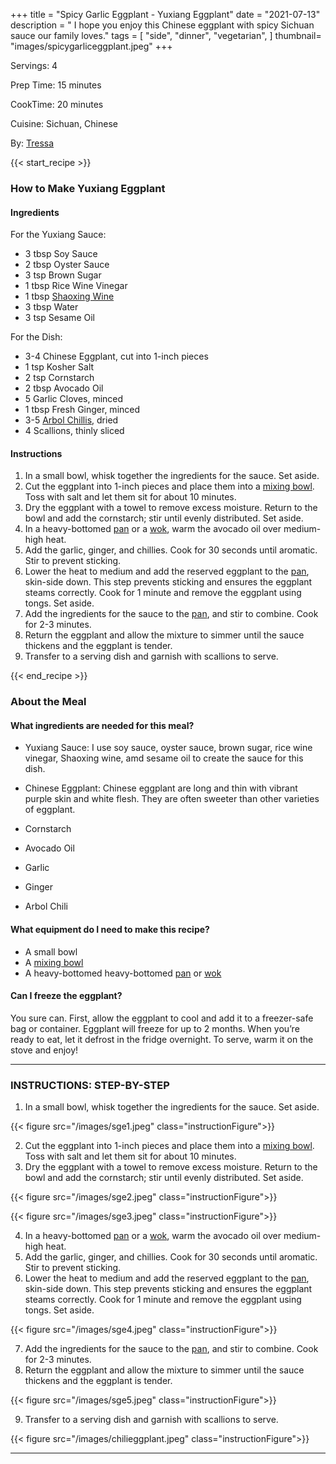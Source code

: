 +++
title = "Spicy Garlic Eggplant - Yuxiang Eggplant"
date = "2021-07-13"
description = " I hope you enjoy this Chinese eggplant with spicy Sichuan sauce our family loves."
tags = [
    "side",
    "dinner",
    "vegetarian",
]
thumbnail= "images/spicygarliceggplant.jpeg"
+++

Servings: 4 <!--more-->

Prep Time: 15 minutes 

CookTime: 20 minutes 

Cuisine: Sichuan, Chinese

By: [Tressa](https://www.jamilghar.com/about/)

{{< start_recipe >}}

### How to Make Yuxiang Eggplant

#### Ingredients 

For the Yuxiang Sauce: 

* 3 tbsp Soy Sauce 
* 2 tbsp Oyster Sauce 
* 3 tsp Brown Sugar 
* 1 tbsp Rice Wine Vinegar 
* 1 tbsp [Shaoxing Wine](https://amzn.to/3pmMus3)
* 3 tbsp Water 
* 3 tsp Sesame Oil 

For the Dish: 

* 3-4 Chinese Eggplant, cut into 1-inch pieces 
* 1 tsp Kosher Salt
* 2 tsp Cornstarch
* 2 tbsp Avocado Oil 
* 5 Garlic Cloves, minced 
* 1 tbsp Fresh Ginger, minced 
* 3-5 [Arbol Chillis](https://amzn.to/3EggxI6), dried 
* 4 Scallions, thinly sliced

#### Instructions

1. In a small bowl, whisk together the ingredients for the sauce. Set aside. 
2. Cut the eggplant into 1-inch pieces and place them into a [mixing bowl](https://amzn.to/3xSlFQo). Toss with salt and let them sit for about 10 minutes. 
3. Dry the eggplant with a towel to remove excess moisture. Return to the bowl and add the cornstarch; stir until evenly distributed. Set aside. 
4. In a heavy-bottomed [pan](https://amzn.to/3d8kpiz) or a [wok](https://amzn.to/3r6pSwl), warm the avocado oil over medium-high heat. 
5. Add the garlic, ginger, and chillies. Cook for 30 seconds until aromatic. Stir to prevent sticking. 
6. Lower the heat to medium and add the reserved eggplant to the [pan](https://amzn.to/3r6pSwl), skin-side down. This step prevents sticking and ensures the eggplant steams correctly. Cook for 1 minute and remove the eggplant using tongs. Set aside.
7. Add the ingredients for the sauce to the [pan](https://amzn.to/3r6pSwl), and stir to combine. Cook for 2-3 minutes. 
8. Return the eggplant and allow the mixture to simmer until the sauce thickens and the eggplant is tender. 
9. Transfer to a serving dish and garnish with scallions to serve. 

{{< end_recipe >}}

### About the Meal 

#### What ingredients are needed for this meal?

* Yuxiang Sauce: I use soy sauce, oyster sauce, brown sugar, rice wine vinegar, Shaoxing wine, amd sesame oil to create the sauce for this dish. 

* Chinese Eggplant: Chinese eggplant are long and thin with vibrant purple skin and white flesh. They are often sweeter than other varieties of eggplant. 
 
* Cornstarch 

* Avocado Oil 
 
* Garlic 

* Ginger 

* Arbol Chili

#### What equipment do I need to make this recipe?

* A small bowl 
* A [mixing bowl](https://amzn.to/3xSlFQo)
* A heavy-bottomed heavy-bottomed [pan](https://amzn.to/3d8kpiz) or [wok](https://amzn.to/3r6pSwl) 

#### Can I freeze the eggplant?

You sure can. First, allow the eggplant to cool and add it to a freezer-safe bag or container. Eggplant will freeze for up to 2 months. When you’re ready to eat, let it defrost in the fridge overnight. To serve, warm it on the stove and enjoy! 

---- 

### INSTRUCTIONS: STEP-BY-STEP 

1. In a small bowl, whisk together the ingredients for the sauce. Set aside. 

{{< figure src="/images/sge1.jpeg" class="instructionFigure">}}

2. Cut the eggplant into 1-inch pieces and place them into a [mixing bowl](https://amzn.to/3xSlFQo). Toss with salt and let them sit for about 10 minutes. 
3. Dry the eggplant with a towel to remove excess moisture. Return to the bowl and add the cornstarch; stir until evenly distributed. Set aside.  

{{< figure src="/images/sge2.jpeg" class="instructionFigure">}}

{{< figure src="/images/sge3.jpeg" class="instructionFigure">}}

4. In a heavy-bottomed [pan](https://amzn.to/3d8kpiz) or a [wok](https://amzn.to/3r6pSwl), warm the avocado oil over medium-high heat. 
5. Add the garlic, ginger, and chillies. Cook for 30 seconds until aromatic. Stir to prevent sticking. 
6. Lower the heat to medium and add the reserved eggplant to the [pan](https://amzn.to/3r6pSwl), skin-side down. This step prevents sticking and ensures the eggplant steams correctly. Cook for 1 minute and remove the eggplant using tongs. Set aside.

{{< figure src="/images/sge4.jpeg" class="instructionFigure">}}

7. Add the ingredients for the sauce to the [pan](https://amzn.to/3r6pSwl), and stir to combine. Cook for 2-3 minutes. 
8. Return the eggplant and allow the mixture to simmer until the sauce thickens and the eggplant is tender. 

{{< figure src="/images/sge5.jpeg" class="instructionFigure">}}

9. Transfer to a serving dish and garnish with scallions to serve.

{{< figure src="/images/chilieggplant.jpeg" class="instructionFigure">}}

----
